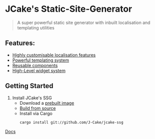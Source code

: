 # JCake's Static-Site-Generator

> A super powerful static site generator with inbuilt localisation and templating utilities

## Features:

* [Highly customisable localisation features](./docs/localisation.md)
* [Powerful templating system](./docs/templates.md)
* [Reusable components](./docs/components.md)
* [High-Level widget system](./docs/widgets.md)

## Getting Started

1. Install JCake's SSG
    * Download a [prebuilt image](https://github.com/J-Cake/jcake-ssg/releases/latest/)
    * [Build from source](./docs/contributing.md#building)
    * Install via Cargo
      ```shell
      cargo install git://github.com/J-Cake/jcake-ssg
      ```


[Docs](./docs.md)